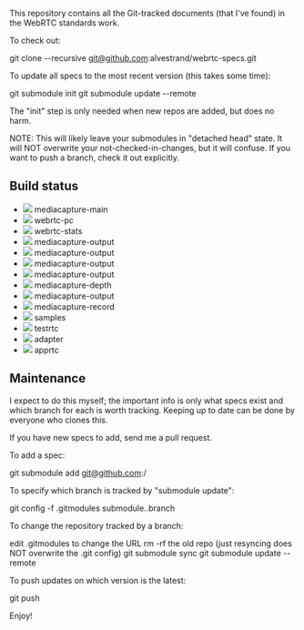 This repository contains all the Git-tracked documents (that I've found)
in the WebRTC standards work.

To check out:

  git clone --recursive git@github.com:alvestrand/webrtc-specs.git

To update all specs to the most recent version (this takes some time):

  git submodule init
  git submodule update --remote

The "init" step is only needed when new repos are added, but does no harm.

NOTE: This will likely leave your submodules in "detached head" state.
It will NOT overwrite your not-checked-in-changes, but it will confuse.
If you want to push a branch, check it out explicitly.

Build status
------------
* ![](https://travis-ci.org/w3c/mediacapture-main.svg?branch=master) mediacapture-main
* ![](https://travis-ci.org/w3c/webrtc-pc.svg?branch=master) webrtc-pc
* ![](https://travis-ci.org/w3c/webrtc-stats.svg?branch=master) webrtc-stats
* ![](https://travis-ci.org/w3c/mediacapture-output.svg?branch=master) mediacapture-output
* ![](https://travis-ci.org/w3c/mediacapture-output.svg?branch=master) mediacapture-output
* ![](https://travis-ci.org/w3c/mediacapture-output.svg?branch=master) mediacapture-output
* ![](https://travis-ci.org/w3c/mediacapture-output.svg?branch=master) mediacapture-output
* ![](https://travis-ci.org/w3c/mediacapture-depth.svg?branch=master) mediacapture-depth
* ![](https://travis-ci.org/w3c/mediacapture-output.svg?branch=master) mediacapture-output
* ![](https://travis-ci.org/w3c/mediacapture-record.svg?branch=master) mediacapture-record
* ![](https://travis-ci.org/webrtc/samples.svg?branch=gh-pages) samples
* ![](https://travis-ci.org/webrtc/testrtc.svg?branch=master) testrtc
* ![](https://travis-ci.org/webrtc/adapter.svg?branch=master) adapter
* ![](https://travis-ci.org/webrtc/apprtc.svg?branch=master) apprtc


Maintenance
-----------
I expect to do this myself; the important info is only what specs exist
and which branch for each is worth tracking. Keeping up to date can be
done by everyone who clones this.

If you have new specs to add, send me a pull request.

To add a spec:

  git submodule add git@github.com:<user>/<repo> <local dir for repo>

To specify which branch is tracked by "submodule update":

  git config -f .gitmodules submodule.<spec-directory>.branch <branch name>

To change the repository tracked by a branch:

  edit .gitmodules to change the URL
  rm -rf the old repo (just resyncing does NOT overwrite the .git config)
  git submodule sync
  git submodule update --remote

To push updates on which version is the latest:

  git push

Enjoy!
